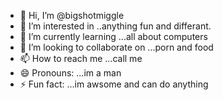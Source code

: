 - 👋 Hi, I’m @bigshotmiggle
- 👀 I’m interested in ..anything fun and differant.
- 🌱 I’m currently learning ...all about computers
- 💞️ I’m looking to collaborate on ...porn and food 
- 📫 How to reach me ...call me 
- 😄 Pronouns: ...im a man
- ⚡ Fun fact: ...im awsome and can do anything

<!---
bigshotmiggle/bigshotmiggle is a ✨ special ✨ repository because its `README.md` (this file) appears on your GitHub profile.
You can click the Preview link to take a look at your changes.
--->
